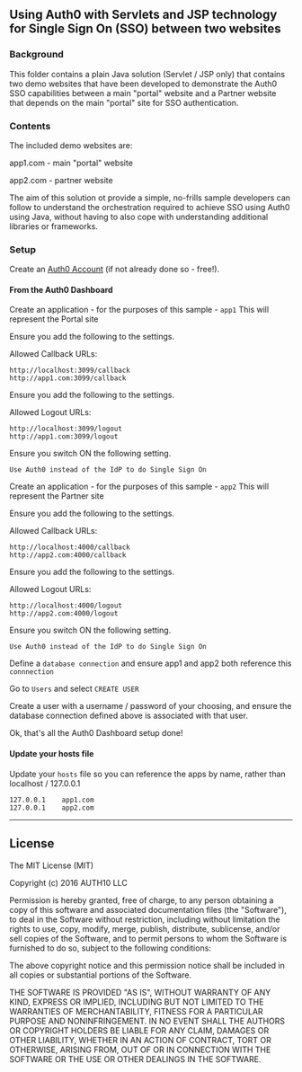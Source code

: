 ## Using Auth0 with Servlets and JSP technology for Single Sign On (SSO) between two websites

### Background

This folder contains a plain Java solution (Servlet / JSP only) that contains two demo websites that have
been developed to demonstrate the Auth0 SSO capabilities between a main "portal" website and a Partner website
that depends on the main "portal" site for SSO authentication.

### Contents

The included demo websites are:


app1.com - main "portal" website

app2.com - partner website

The aim of this solution ot provide a simple, no-frills sample developers can follow to understand the orchestration
required to achieve SSO using Auth0 using Java, without having to also cope with understanding additional libraries or frameworks.

### Setup

Create an [Auth0 Account](https://auth0.com) (if not already done so - free!).


#### From the Auth0 Dashboard

Create an application - for the purposes of this sample - `app1`
This will represent the Portal site

Ensure you add the following to the settings.

Allowed Callback URLs:

```
http://localhost:3099/callback
http://app1.com:3099/callback
```

Ensure you add the following to the settings.

Allowed Logout URLs:

```
http://localhost:3099/logout
http://app1.com:3099/logout
```

Ensure you switch ON the following setting.

`Use Auth0 instead of the IdP to do Single Sign On`



Create an application - for the purposes of this sample - `app2`
This will represent the Partner site

Ensure you add the following to the settings.

Allowed Callback URLs:

```
http://localhost:4000/callback
http://app2.com:4000/callback
```

Ensure you add the following to the settings.

Allowed Logout URLs:

```
http://localhost:4000/logout
http://app2.com:4000/logout
```

Ensure you switch ON the following setting.

`Use Auth0 instead of the IdP to do Single Sign On`


Define a `database connection` and ensure app1 and app2 both reference this `connnection`


Go to `Users` and select `CREATE USER`

Create a user with a username / password of your choosing, and ensure the database connection defined above is
associated with that user.


Ok, that's all the Auth0 Dashboard setup done!


#### Update your hosts file

Update your `hosts` file so you can reference the apps by name, rather than localhost / 127.0.0.1

```
127.0.0.1    app1.com
127.0.0.1    app2.com
```


---

## License

The MIT License (MIT)

Copyright (c) 2016 AUTH10 LLC

Permission is hereby granted, free of charge, to any person obtaining a copy
of this software and associated documentation files (the "Software"), to deal
in the Software without restriction, including without limitation the rights
to use, copy, modify, merge, publish, distribute, sublicense, and/or sell
copies of the Software, and to permit persons to whom the Software is
furnished to do so, subject to the following conditions:

The above copyright notice and this permission notice shall be included in
all copies or substantial portions of the Software.

THE SOFTWARE IS PROVIDED "AS IS", WITHOUT WARRANTY OF ANY KIND, EXPRESS OR
IMPLIED, INCLUDING BUT NOT LIMITED TO THE WARRANTIES OF MERCHANTABILITY,
FITNESS FOR A PARTICULAR PURPOSE AND NONINFRINGEMENT. IN NO EVENT SHALL THE
AUTHORS OR COPYRIGHT HOLDERS BE LIABLE FOR ANY CLAIM, DAMAGES OR OTHER
LIABILITY, WHETHER IN AN ACTION OF CONTRACT, TORT OR OTHERWISE, ARISING FROM,
OUT OF OR IN CONNECTION WITH THE SOFTWARE OR THE USE OR OTHER DEALINGS IN
THE SOFTWARE.
